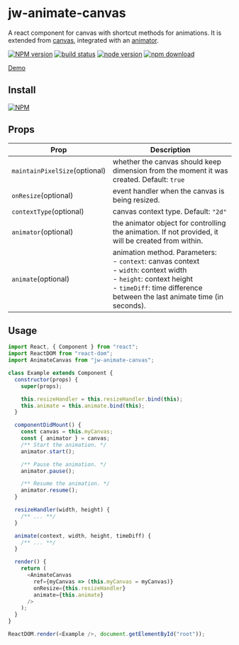 # jw-animate-canvas

A react component for canvas with shortcut methods for animations.
It is extended from [canvas](https://nodei.co/npm/jw-canvas), integrated with an [animator](https://nodei.co/npm/jw-animator).

[![NPM version][npm-image]][npm-url]
[![build status][travis-image]][travis-url]
[![node version][node-image]][node-url]
[![npm download][download-image]][download-url]

[npm-image]: http://img.shields.io/npm/v/jw-animate-canvas.svg
[npm-url]: http://npmjs.org/package/jw-animate-canvas
[travis-image]: https://img.shields.io/travis/WaiChungWong/jw-animate-canvas.svg
[travis-url]: https://travis-ci.org/WaiChungWong/jw-animate-canvas
[node-image]: https://img.shields.io/badge/node.js-%3E=_0.10-green.svg
[node-url]: http://nodejs.org/download/
[download-image]: https://img.shields.io/npm/dm/jw-animate-canvas.svg
[download-url]: https://npmjs.org/package/jw-animate-canvas

[Demo](http://waichungwong.github.io/jw-animate-canvas/build)

## Install

[![NPM](https://nodei.co/npm/jw-animate-canvas.png)](https://nodei.co/npm/jw-animate-canvas)

## Props

| Prop                          | Description                                                                                                                                                                                             |
| ----------------------------- | ------------------------------------------------------------------------------------------------------------------------------------------------------------------------------------------------------- |
| `maintainPixelSize`(optional) | whether the canvas should keep dimension from the moment it was created. Default: `true`                                                                                                                |
| `onResize`(optional)          | event handler when the canvas is being resized.                                                                                                                                                         |
| `contextType`(optional)       | canvas context type. Default: `"2d"`                                                                                                                                                                    |
| `animator`(optional)          | the animator object for controlling the animation. If not provided, it will be created from within.                                                                                                     |
| `animate`(optional)           | animation method. Parameters:<br> - `context`: canvas context<br> - `width`: context width<br> - `height`: context height<br> - `timeDiff`: time difference between the last animate time (in seconds). |

## Usage

```javascript
import React, { Component } from "react";
import ReactDOM from "react-dom";
import AnimateCanvas from "jw-animate-canvas";

class Example extends Component {
  constructor(props) {
    super(props);

    this.resizeHandler = this.resizeHandler.bind(this);
    this.animate = this.animate.bind(this);
  }

  componentDidMount() {
    const canvas = this.myCanvas;
    const { animator } = canvas;
    /** Start the animation. */
    animator.start();

    /** Pause the animation. */
    animator.pause();

    /** Resume the animation. */
    animator.resume();
  }

  resizeHandler(width, height) {
    /** ... **/
  }

  animate(context, width, height, timeDiff) {
    /** ... **/
  }

  render() {
    return (
      <AnimateCanvas
        ref={myCanvas => (this.myCanvas = myCanvas)}
        onResize={this.resizeHandler}
        animate={this.animate}
      />
    );
  }
}

ReactDOM.render(<Example />, document.getElementById("root"));
```
